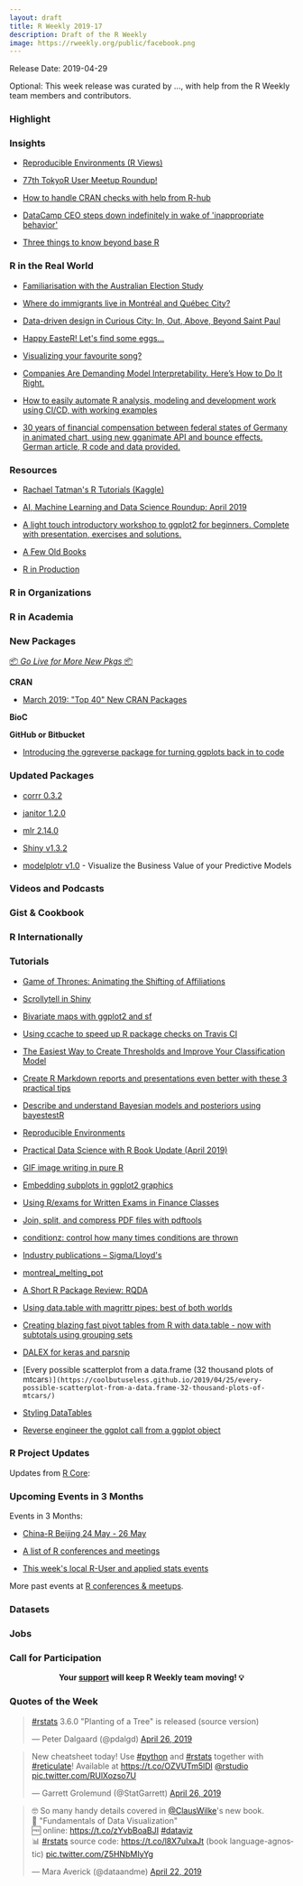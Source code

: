 ```yaml
---
layout: draft
title: R Weekly 2019-17
description: Draft of the R Weekly
image: https://rweekly.org/public/facebook.png
---
```


Release Date: 2019-04-29

Optional: This week release was curated by ..., with help from the R Weekly team members and contributors.

###  Highlight



### Insights

+ [Reproducible Environments (R Views)](https://rviews.rstudio.com/2019/04/22/reproducible-environments/)

+ [77th TokyoR User Meetup Roundup!](https://ryo-n7.github.io/2019-04-24-tokyoR-77/)

+ [How to handle CRAN checks with help from R-hub](https://blog.r-hub.io/2019/04/25/r-devel-linux-x86-64-debian-clang/)

+ [DataCamp CEO steps down indefinitely in wake of 'inappropriate behavior'](https://www.computerworld.com/article/3390739/datacamp-ceo-steps-down-indefinitely-in-wake-of-inappropriate-behavior.html)

+ [Three things to know beyond base R](https://mikewk.com/post/2019-04-23-three-things-to-know-beyond-base-r/)

### R in the Real World

+ [Familiarisation with the Australian Election Study](http://freerangestats.info/blog/2019/04/22/AES-intro)

+ [Where do immigrants live in Montréal and Québec City?](https://www.simoncoulombe.com/2019/04/montreal-melting-pot/)

+ [Data-driven design in Curious City: In, Out, Above, Beyond Saint Paul](http://www.katiejolly.io/blog/2019-04-25/data-driven-design)


+ [Happy EasteR! Let's find some eggs...](https://modelplot.github.io/HappyEasteR.html)

+ [Visualizing your favourite song?](http://www.stencilled.me/post/2018-10-02-song-wave/)

+ [Companies Are Demanding Model Interpretability. Here’s How to Do It Right.](https://www.remixinstitute.com/blog/companies-are-demanding-model-interpretability-heres-how-to-do-it-right/)

+ [How to easily automate R analysis, modeling and development work using CI/CD, with working examples](https://jozef.io/r106-r-package-gitlab-ci/)

+ [30 years of financial compensation between federal states of Germany in animated chart, using new gganimate API and bounce effects. German article, R code and data provided.](https://statistik-dresden.de/archives/15373)

###  Resources

+ [Rachael Tatman's R Tutorials (Kaggle)](https://www.kaggle.com/rtatman/rachael-s-r-tutorials)


+ [AI, Machine Learning and Data Science Roundup: April 2019](https://blog.revolutionanalytics.com/2019/04/airoundup-april-2019.html)

+ [A light touch introductory workshop to ggplot2 for beginners. Complete with presentation, exercises and solutions.](https://github.com/saghirb/ggplot2-Intro-Workshop)


+ [A Few Old Books](https://rviews.rstudio.com/2019/04/25/a-few-old-books/)


+ [R in Production](https://speakerdeck.com/colinfay/r-in-production)

###  R in Organizations



###  R in Academia



###  New Packages

<p class="added-hostname"><a href="https://rweekly.org/live" target="_blank" class="externalLink">📦 <i>Go Live for More New Pkgs</i> 📦</a></p>

**CRAN**

+ [March 2019: "Top 40" New CRAN Packages](https://rviews.rstudio.com/2019/04/26/march-2019-top-40-new-cran-packages/)


**BioC**



**GitHub or Bitbucket**

+ [Introducing the ggreverse package for turning ggplots back in to code](https://coolbutuseless.github.io/2019/04/26/introducing-the-ggreverse-package-for-turning-ggplots-back-in-to-code/)


### Updated Packages

+ [corrr 0.3.2](https://cran.r-project.org/web/packages/corrr/index.html)

+ [janitor 1.2.0](https://cran.r-project.org/web/packages/janitor/index.html)

+ [mlr 2.14.0](https://cran.r-project.org/web/packages/mlr/index.html)

+ [Shiny v1.3.2](https://blog.rstudio.com/2019/04/26/shiny-1-3-2/)

+ [modelplotr v1.0](https://modelplot.github.io/intro_modelplotr.html) - Visualize the Business Value of your Predictive Models

###  Videos and Podcasts



### Gist & Cookbook



### R Internationally



###  Tutorials

+ [Game of Thrones: Animating the Shifting of Affiliations](http://jkunst.com/blog/posts/2019-04-23-got-animating-the-shifting-of-affiliations/)

+ [Scrollytell in Shiny](https://john-coene.com/post/scrollytell/)

+ [Bivariate maps with ggplot2 and sf](https://timogrossenbacher.ch/2019/04/bivariate-maps-with-ggplot2-and-sf/)

* [Using ccache to speed up R package checks on Travis CI](https://pjs-web.de/post/using-ccache-to-speed-up-r-package-checks-on-travis-ci/)

+ [The Easiest Way to Create Thresholds and Improve Your Classification Model](https://www.remixinstitute.com/blog/the-easiest-way-to-create-thresholds-and-improve-your-classification-model/)

+ [Create R Markdown reports and presentations even better with these 3 practical tips](https://jozef.io/r909-rmarkdown-tips/)

+ [Describe and understand Bayesian models and posteriors using bayestestR](https://easystats.github.io/blog/posts/bayestestr_presentation/)

+ [Reproducible Environments](https://rviews.rstudio.com/2019/04/22/reproducible-environments/)

+ [Practical Data Science with R Book Update (April 2019)](http://www.win-vector.com/blog/2019/04/practical-data-science-with-r-book-update-april-2019/)


+ [GIF image writing in pure R](https://coolbutuseless.github.io/2019/04/23/gif-image-writing-in-pure-r/)

+ [Embedding subplots in ggplot2 graphics](https://aosmith.rbind.io/2019/04/22/embedding-subplots/)

+ [Using R/exams for Written Exams in Finance Classes](http://www.R-exams.org/general/tamiu_finance/)


+ [Join, split, and compress PDF files with pdftools](https://ropensci.org/technotes/2019/04/24/pdftools-22/)


+ [conditionz: control how many times conditions are thrown](https://ropensci.org/technotes/2019/04/24/conditionz/)

+ [Industry publications – Sigma/Lloyd's](http://ronaldrichman.co.za/2019/04/24/industry-publications-sigma-lloyds/)

+ [montreal_melting_pot](https://www.simoncoulombe.com/2019/04/montreal-melting-pot/)

+ [A Short R Package Review: RQDA](https://martinctc.github.io/blog/a-short-r-package-review-rqda/)

+ [Using data.table with magrittr pipes: best of both worlds](https://martinctc.github.io/blog/using-data.table-with-magrittr-pipes-best-of-both-worlds/)


+ [Creating blazing fast pivot tables from R with data.table - now with subtotals using grouping sets](https://jozef.io/r912-datatable-grouping-sets/)

+ [DALEX for keras and parsnip](http://smarterpoland.pl/index.php/2019/04/dalex-for-keras-and-parsnip/)

+ [Every possible scatterplot from a data.frame (32 thousand plots of mtcars`)](https://coolbutuseless.github.io/2019/04/25/every-possible-scatterplot-from-a-data.frame-32-thousand-plots-of-mtcars/)`

+ [Styling DataTables](http://www.stencilled.me/post/2019-04-20-stylingdt/)

+ [Reverse engineer the ggplot call from a ggplot object](https://coolbutuseless.github.io/2019/04/26/reverse-engineer-the-ggplot-call-from-a-ggplot-object/)

<!--<div class="post-more-begi
n></div><div class="post-more-end"></div>-->

###  R Project Updates

Updates from [R Core](http://developer.r-project.org/blosxom.cgi/R-devel/NEWS):


###  Upcoming Events in 3 Months

Events in 3 Months:

+ [China-R Beijing 24 May - 26 May](https://cosx.org/2019/03/12th-china-r-beijing-announcement/)

+ [A list of R conferences and meetings](https://jumpingrivers.github.io/meetingsR/events.html)

+ [This week's local R-User and applied stats events](https://community.rstudio.com/c/irl)

More past events at [R conferences & meetups](https://conf.rweekly.org).

### Datasets




### Jobs




###  Call for Participation


<p class="hide-support added-hostname support-rweekly" style="text-align: center;font-weight: bold;">Your <a class="non-visited externalLink" href="https://www.patreon.com/rweekly" onclick="pas(this)">support</a> will keep R Weekly team moving! 💡</p>

###  Quotes of the Week

<blockquote class="twitter-tweet" data-lang="en"><p lang="en" dir="ltr"><a href="https://twitter.com/hashtag/rstats?src=hash&amp;ref_src=twsrc%5Etfw">#rstats</a> 3.6.0 &quot;Planting of a Tree&quot; is released (source version)</p>&mdash; Peter Dalgaard (@pdalgd) <a href="https://twitter.com/pdalgd/status/1121684354797752322?ref_src=twsrc%5Etfw">April 26, 2019</a></blockquote>

<blockquote class="twitter-tweet" data-lang="en"><p lang="en" dir="ltr">New cheatsheet today! Use <a href="https://twitter.com/hashtag/python?src=hash&amp;ref_src=twsrc%5Etfw">#python</a> and <a href="https://twitter.com/hashtag/rstats?src=hash&amp;ref_src=twsrc%5Etfw">#rstats</a> together with <a href="https://twitter.com/hashtag/reticulate?src=hash&amp;ref_src=twsrc%5Etfw">#reticulate</a>! Available at <a href="https://t.co/OZVUTm5lDl">https://t.co/OZVUTm5lDl</a> <a href="https://twitter.com/rstudio?ref_src=twsrc%5Etfw">@rstudio</a> <a href="https://t.co/RUlXozso7U">pic.twitter.com/RUlXozso7U</a></p>&mdash; Garrett Grolemund (@StatGarrett) <a href="https://twitter.com/StatGarrett/status/1121877687092617216?ref_src=twsrc%5Etfw">April 26, 2019</a></blockquote>

<blockquote class="twitter-tweet" data-lang="en"><p lang="en" dir="ltr">🤓 So many handy details covered in <a href="https://twitter.com/ClausWilke?ref_src=twsrc%5Etfw">@ClausWilke</a>&#39;s new book.<br>📖 &quot;Fundamentals of Data Visualization&quot; <br>🆓 online: <a href="https://t.co/zYvbBoaBJI">https://t.co/zYvbBoaBJI</a> <a href="https://twitter.com/hashtag/dataviz?src=hash&amp;ref_src=twsrc%5Etfw">#dataviz</a><br>📊 <a href="https://twitter.com/hashtag/rstats?src=hash&amp;ref_src=twsrc%5Etfw">#rstats</a> source code: <a href="https://t.co/l8X7uIxaJt">https://t.co/l8X7uIxaJt</a> (book language-agnostic) <a href="https://t.co/Z5HNbMIyYg">pic.twitter.com/Z5HNbMIyYg</a></p>&mdash; Mara Averick (@dataandme) <a href="https://twitter.com/dataandme/status/1120311808873717760?ref_src=twsrc%5Etfw">April 22, 2019</a></blockquote>


